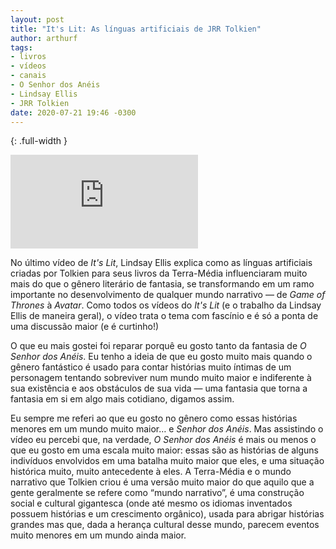 ```yaml
---
layout: post
title: "It's Lit: As línguas artificiais de JRR Tolkien"
author: arthurf
tags:
- livros
- vídeos
- canais
- O Senhor dos Anéis
- Lindsay Ellis
- JRR Tolkien
date: 2020-07-21 19:46 -0300
---
```

{: .full-width }
<iframe src="https://www.youtube.com/embed/VFlyQk_uVAI?origin={{- site.url | url_encode -}}" frameborder="0" allow="accelerometer; autoplay; encrypted-media; gyroscope; picture-in-picture" allowfullscreen></iframe>

No último vídeo de *It's Lit*, Lindsay Ellis explica como as línguas artificiais criadas por Tolkien para seus livros da Terra-Média influenciaram muito mais do que o gênero literário de fantasia, se transformando em um ramo importante no desenvolvimento de qualquer mundo narrativo — de *Game of Thrones* à *Avatar*. Como todos os vídeos do *It's Lit* (e o trabalho da Lindsay Ellis de maneira geral), o vídeo trata o tema com fascínio e é só a ponta de uma discussão maior (e é curtinho!)

O que eu mais gostei foi reparar porquê eu gosto tanto da fantasia de *O Senhor dos Anéis*. Eu tenho a ideia de que eu gosto muito mais quando o gênero fantástico é usado para contar histórias muito íntimas de um personagem tentando sobreviver num mundo muito maior e indiferente à sua existência e aos obstáculos de sua vida — uma fantasia que torna a fantasia em si em algo mais cotidiano, digamos assim.

Eu sempre me referi ao que eu gosto no gênero como essas histórias menores em um mundo muito maior… e *Senhor dos Anéis*. Mas assistindo o vídeo eu percebi que, na verdade, *O Senhor dos Anéis* é mais ou menos o que eu gosto em uma escala muito maior: essas são as histórias de alguns indivíduos envolvidos em uma batalha muito maior que eles, e uma situação histórica muito, muito antecedente à eles. A Terra-Média e o mundo narrativo que Tolkien criou é uma versão muito maior do que aquilo que a gente geralmente se refere como “mundo narrativo”, é uma construção social e cultural gigantesca (onde até mesmo os idiomas inventados possuem histórias e um crescimento orgânico), usada para abrigar histórias grandes mas que, dada a herança cultural desse mundo, parecem eventos muito menores em um mundo ainda maior.
